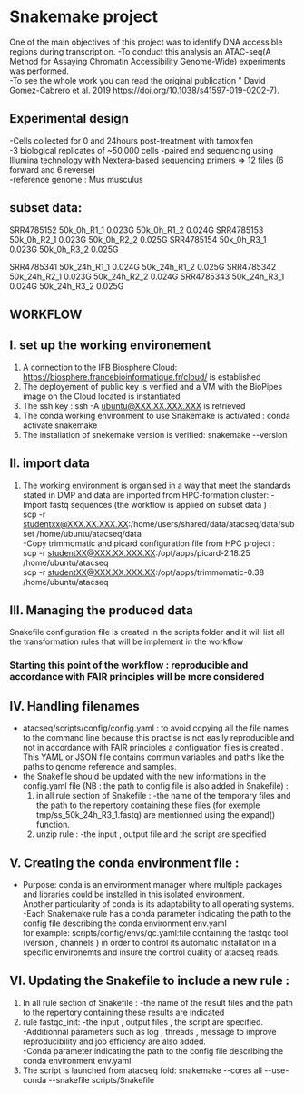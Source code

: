# Snakemake project

One of the main objectives of this project was to identify DNA accessible regions during transcription.
-To conduct this analysis an ATAC-seq(A Method for Assaying Chromatin Accessibility Genome-Wide) experiments was performed. <br> 
-To see the whole work you can read the original publication " David Gomez-Cabrero et al. 2019 https://doi.org/10.1038/s41597-019-0202-7).<br>

## Experimental design
-Cells collected for 0 and 24hours post-treatment with tamoxifen <br> 
-3 biological replicates of ~50,000 cells -paired end sequencing using Illumina technology with Nextera-based sequencing primers => 12 files (6 forward and 6 reverse) <br>
-reference genome : Mus musculus

## subset data:
SRR4785152 50k_0h_R1_1 0.023G 50k_0h_R1_2 0.024G
SRR4785153 50k_0h_R2_1 0.023G 50k_0h_R2_2 0.025G
SRR4785154 50k_0h_R3_1 0.023G 50k_0h_R3_2 0.025G

SRR4785341 50k_24h_R1_1 0.024G 50k_24h_R1_2 0.025G
SRR4785342 50k_24h_R2_1 0.023G 50k_24h_R2_2 0.024G
SRR4785343 50k_24h_R3_1 0.024G 50k_24h_R3_2 0.025G

## WORKFLOW
## I. set up the working environement 
 1.  A connection to the IFB Biosphere Cloud: https://biosphere.francebioinformatique.fr/cloud/ is established
 2.  The deployement of public key is verified and a VM with the BioPipes image on the Cloud located is instantiated
 3.  The ssh key : ssh -A ubuntu@XXX.XX.XXX.XXX is retrieved
 4.  The conda working environment to use Snakemake is activated : conda activate snakemake
 5.  The installation of snekemake version is verified: snakemake --version
## II. import data
  1.  The working environment is organised in a way that meet the standards stated in DMP and data are imported from HPC-formation cluster:
     -Import fastq sequences (the workflow is applied on subset data ) : <br> 
              scp -r studentxx@XXX.XX.XXX.XX:/home/users/shared/data/atacseq/data/subset /home/ubuntu/atacseq/data <br>
     -Copy trimmomatic and picard configuration file from HPC project : <br>
               scp -r studentXX@XXX.XX.XXX.XX:/opt/apps/picard-2.18.25 /home/ubuntu/atacseq <br>
               scp -r studentXX@XXX.XX.XXX.XX:/opt/apps/trimmomatic-0.38 /home/ubuntu/atacseq

## III. Managing the produced data
  Snakefile configuration file is created in the scripts folder and it will list all the transformation rules that will be implement in the workflow

###  Starting this point of the workflow : reproducible and accordance with FAIR principles will be more considered ####

## IV. Handling filenames
   - atacseq/scripts/config/config.yaml : to avoid copying all the file names to the command line  because this practise is not easily reproducible and not in accordance with FAIR principles a configuation files is created . This YAML or JSON file contains commun variables and paths like the paths to genome reference and samples.
   - the Snakefile should be updated with the new informations in the config.yaml file (NB : the path to config file is also added in Snakefile) :
      1. in all rule section of Snakefile : 
         -the name of the temporary files and the path to the repertory containing these files (for exemple tmp/ss_50k_24h_R3_1.fastq) are mentionned using the 
          expand() function. 
      2. unzip rule :
           -the input , output file and the script are specified  
    
## V. Creating the conda environment file : 
   - Purpose: conda is an environment manager where multiple packages and libraries could be installed in this isolated environment. <br> 
              Another particularity of conda is  its adaptability to all operating systems. <br>
   -Each Snakemake rule has a conda parameter indicating the path to the config file describing the conda environment env.yaml <br>
              for example: scripts/config/envs/qc.yaml:file containing the fastqc tool (version , channels ) in order to control its automatic installation in a
                                                           specific environemts and insure the control quality of atacseq reads. 

## VI. Updating the Snakefile to include a new rule  : 
   1. In all rule section of Snakefile : 
      -the name of the result files and the path to the repertory containing these results are indicated
   2. rule fastqc_init:
      -the input , output files , the script are specified. <br>
      -Additionnal parameters such as log , threads , message to improve reproducibility and job efficiency are also added. <br>
      -Conda parameter indicating the path to the config file describing the conda environment env.yaml <br>
   3. The script is launched from atacseq fold: snakemake --cores all --use-conda --snakefile scripts/Snakefile


